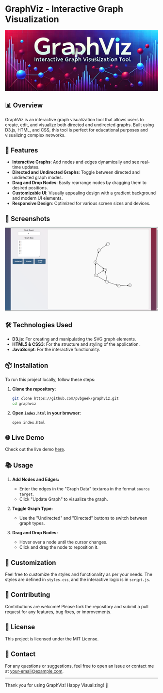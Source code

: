 # GraphViz - Interactive Graph Visualization

![GraphViz Banner](https://github.com/pvbgeek/graphviz/blob/main/Banner.png)

## 📊 Overview

GraphViz is an interactive graph visualization tool that allows users to create, edit, and visualize both directed and undirected graphs. Built using D3.js, HTML, and CSS, this tool is perfect for educational purposes and visualizing complex networks.

## 🚀 Features

- **Interactive Graphs**: Add nodes and edges dynamically and see real-time updates.
- **Directed and Undirected Graphs**: Toggle between directed and undirected graph modes.
- **Drag and Drop Nodes**: Easily rearrange nodes by dragging them to desired positions.
- **Customizable UI**: Visually appealing design with a gradient background and modern UI elements.
- **Responsive Design**: Optimized for various screen sizes and devices.

## 📸 Screenshots

![GraphViz Screenshot](https://github.com/pvbgeek/graphviz/blob/main/Screenshot.png)

## 🛠️ Technologies Used

- **D3.js**: For creating and manipulating the SVG graph elements.
- **HTML5 & CSS3**: For the structure and styling of the application.
- **JavaScript**: For the interactive functionality.

## 📦 Installation

To run this project locally, follow these steps:

1. **Clone the repository:**
    ```bash
    git clone https://github.com/pvbgeek/graphviz.git
    cd graphviz
    ```

2. **Open `index.html` in your browser:**
    ```bash
    open index.html
    ```

## 🌐 Live Demo

Check out the live demo [here](https://graphviz.com).

## 📚 Usage

1. **Add Nodes and Edges:**
    - Enter the edges in the "Graph Data" textarea in the format `source target`.
    - Click "Update Graph" to visualize the graph.

2. **Toggle Graph Type:**
    - Use the "Undirected" and "Directed" buttons to switch between graph types.

3. **Drag and Drop Nodes:**
    - Hover over a node until the cursor changes.
    - Click and drag the node to reposition it.

## 🎨 Customization

Feel free to customize the styles and functionality as per your needs. The styles are defined in `styles.css`, and the interactive logic is in `script.js`.

## 🤝 Contributing

Contributions are welcome! Please fork the repository and submit a pull request for any features, bug fixes, or improvements.

## 📄 License

This project is licensed under the MIT License.

## 📧 Contact

For any questions or suggestions, feel free to open an issue or contact me at [your-email@example.com](mailto:your-email@example.com).

---

Thank you for using GraphViz! Happy Visualizing! 🎉
